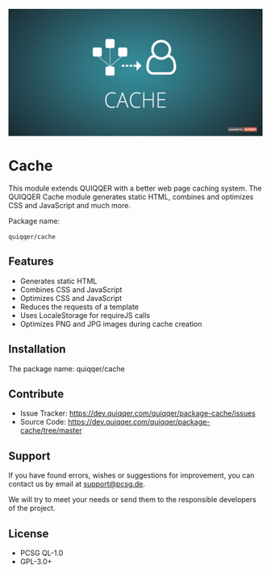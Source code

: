 ![QUIQQER Cache](bin/images/Readme.jpg)

Cache
========

This module extends QUIQQER with a better web page caching system.
The QUIQQER Cache module generates static HTML, combines and optimizes CSS and JavaScript and much more.


Package name:

    quiqqer/cache

Features
--------
- Generates static HTML
- Combines CSS and JavaScript
- Optimizes CSS and JavaScript
- Reduces the requests of a template
- Uses LocaleStorage for requireJS calls
- Optimizes PNG and JPG images during cache creation

Installation
------------

The package name: quiqqer/cache


Contribute
----------

- Issue Tracker: https://dev.quiqqer.com/quiqqer/package-cache/issues
- Source Code: https://dev.quiqqer.com/quiqqer/package-cache/tree/master


Support
-------

If you have found errors, wishes or suggestions for improvement,
you can contact us by email at support@pcsg.de.

We will try to meet your needs or send them to the responsible developers
of the project.


License
-------
- PCSG QL-1.0
- GPL-3.0+
  
  
  
  
